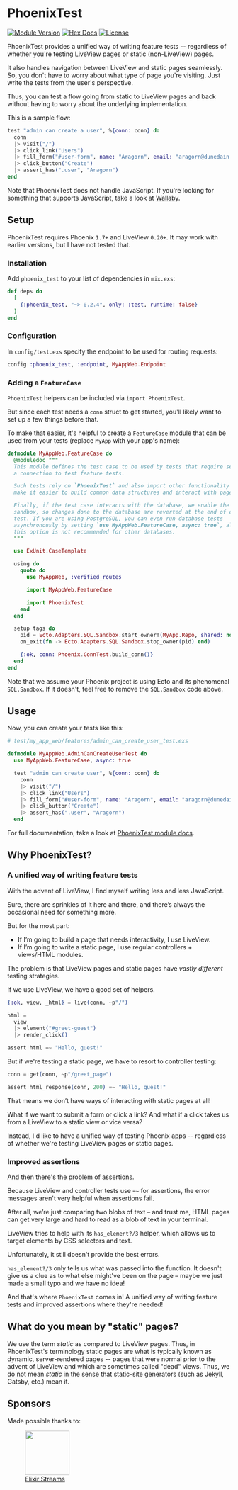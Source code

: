 # PhoenixTest

[![Module Version](https://img.shields.io/hexpm/v/phoenix_test.svg)](https://hex.pm/packages/phoenix_test/)
[![Hex Docs](https://img.shields.io/badge/hex-docs-lightgreen.svg)](https://hexdocs.pm/phoenix_test/)
[![License](https://img.shields.io/hexpm/l/phoenix_test.svg)](https://github.com/germsvel/phoenix_test/blob/main/LICENSE)

PhoenixTest provides a unified way of writing feature tests -- regardless of
whether you're testing LiveView pages or static (non-LiveView) pages.

It also handles navigation between LiveView and static pages seamlessly. So, you
don't have to worry about what type of page you're visiting. Just write the
tests from the user's perspective.

Thus, you can test a flow going from static to LiveView pages and back without
having to worry about the underlying implementation.

This is a sample flow:

```elixir
test "admin can create a user", %{conn: conn} do
  conn
  |> visit("/")
  |> click_link("Users")
  |> fill_form("#user-form", name: "Aragorn", email: "aragorn@dunedain.com")
  |> click_button("Create")
  |> assert_has(".user", "Aragorn")
end
```

Note that PhoenixTest does not handle JavaScript. If you're looking for
something that supports JavaScript, take a look at
[Wallaby](https://hexdocs.pm/wallaby/readme.html).

## Setup

PhoenixTest requires Phoenix `1.7+` and LiveView `0.20+`. It may work with
earlier versions, but I have not tested that.

### Installation

Add `phoenix_test` to your list of dependencies in `mix.exs`:

```elixir
def deps do
  [
    {:phoenix_test, "~> 0.2.4", only: :test, runtime: false}
  ]
end
```

### Configuration

In `config/test.exs` specify the endpoint to be used for routing requests:

```elixir
config :phoenix_test, :endpoint, MyAppWeb.Endpoint
```

### Adding a `FeatureCase`

`PhoenixTest` helpers can be included via `import PhoenixTest`.

But since each test needs a `conn` struct to get started, you'll likely want to
set up a few things before that.

To make that easier, it's helpful to create a `FeatureCase` module that can be
used from your tests (replace `MyApp` with your app's name):

```elixir
defmodule MyAppWeb.FeatureCase do
  @moduledoc """
  This module defines the test case to be used by tests that require setting up
  a connection to test feature tests.

  Such tests rely on `PhoenixTest` and also import other functionality to
  make it easier to build common data structures and interact with pages.

  Finally, if the test case interacts with the database, we enable the SQL
  sandbox, so changes done to the database are reverted at the end of every
  test. If you are using PostgreSQL, you can even run database tests
  asynchronously by setting `use MyAppWeb.FeatureCase, async: true`, although
  this option is not recommended for other databases.
  """

  use ExUnit.CaseTemplate

  using do
    quote do
      use MyAppWeb, :verified_routes

      import MyAppWeb.FeatureCase

      import PhoenixTest
    end
  end

  setup tags do
    pid = Ecto.Adapters.SQL.Sandbox.start_owner!(MyApp.Repo, shared: not tags[:async])
    on_exit(fn -> Ecto.Adapters.SQL.Sandbox.stop_owner(pid) end)

    {:ok, conn: Phoenix.ConnTest.build_conn()}
  end
end
```

Note that we assume your Phoenix project is using Ecto and its phenomenal
`SQL.Sandbox`. If it doesn't, feel free to remove the `SQL.Sandbox` code above.

## Usage

Now, you can create your tests like this:

```elixir
# test/my_app_web/features/admin_can_create_user_test.exs

defmodule MyAppWeb.AdminCanCreateUserTest do
  use MyAppWeb.FeatureCase, async: true

  test "admin can create user", %{conn: conn} do
    conn
    |> visit("/")
    |> click_link("Users")
    |> fill_form("#user-form", name: "Aragorn", email: "aragorn@dunedain.com")
    |> click_button("Create")
    |> assert_has(".user", "Aragorn")
  end
```

For full documentation, take a look at [PhoenixTest module docs](https://hexdocs.pm/phoenix_test/PhoenixTest.html).

## Why PhoenixTest?

### A unified way of writing feature tests

With the advent of LiveView, I find myself writing less and less JavaScript.

Sure, there are sprinkles of it here and there, and there’s always the
occasional need for something more.

But for the most part:

- If I’m going to build a page that needs interactivity, I use LiveView.
- If I’m going to write a static page, I use regular controllers + views/HTML
  modules.

The problem is that LiveView pages and static pages have _vastly different_
testing strategies.

If we use LiveView, we have a good set of helpers.

```elixir
{:ok, view, _html} = live(conn, ~p"/")

html =
  view
  |> element("#greet-guest")
  |> render_click()

assert html =~ "Hello, guest!"
```

But if we're testing a static page, we have to resort to controller testing:

```elixir
conn = get(conn, ~p"/greet_page")

assert html_response(conn, 200) =~ "Hello, guest!"
```

That means we don’t have ways of interacting with static pages at all!

What if we want to submit a form or click a link? And what if a click takes us
from a LiveView to a static view or vice versa?

Instead, I'd like to have a unified way of testing Phoenix apps -- regardless of
whether we're testing LiveView pages or static pages.

### Improved assertions

And then there's the problem of assertions.

Because LiveView and controller tests use `=~` for assertions, the error
messages aren't very helpful when assertions fail.

After all, we’re just comparing two blobs of text – and trust me, HTML pages can
get very large and hard to read as a blob of text in your terminal.

LiveView tries to help with its `has_element?/3` helper, which allows us to
target elements by CSS selectors and text.

Unfortunately, it still doesn't provide the best errors.

`has_element?/3` only tells us what was passed into the function. It doesn't
give us a clue as to what else might've been on the page – maybe we just made a
small typo and we have no idea!

And that's where `PhoenixTest` comes in! A unified way of writing feature tests
and improved assertions where they're needed!

## What do you mean by "static" pages?

We use the term _static_ as compared to LiveView pages. Thus, in PhoenixTest's
terminology static pages are what is typically known as dynamic, server-rendered
pages -- pages that were normal prior to the advent of LiveView and which are
sometimes called "dead" views. Thus, we do not mean _static_ in the sense that
static-site generators (such as Jekyll, Gatsby, etc.) mean it.

## Sponsors

Made possible thanks to:

<a href="https://www.elixirstreams.com">
  <figure>
    <img height="100" width="100" src="https://www.elixirstreams.com/assets/images/elixir-streams-logo-transparent.png">
    <figcaption>Elixir Streams</figcaption>
  </figure>
</a>

